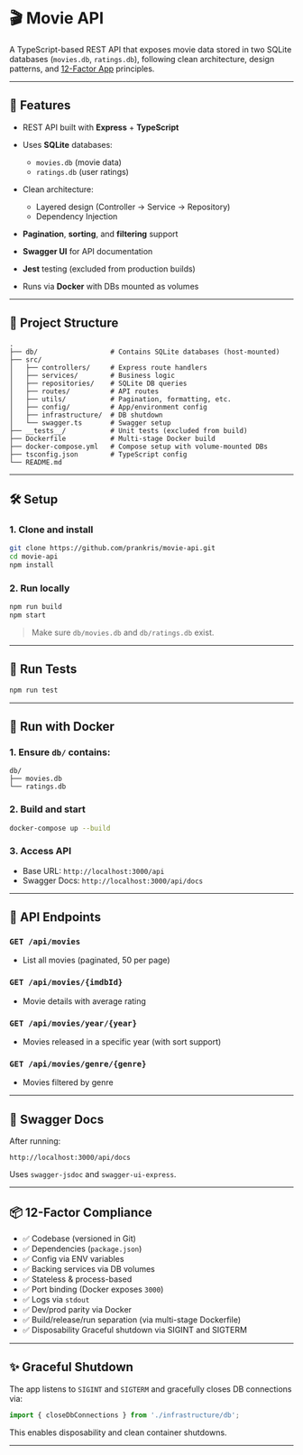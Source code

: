 # 🎬 Movie API

A TypeScript-based REST API that exposes movie data stored in two SQLite databases (`movies.db`, `ratings.db`), following clean architecture, design patterns, and [12-Factor App](https://12factor.net/) principles.

---

## 🚀 Features

* REST API built with **Express** + **TypeScript**
* Uses **SQLite** databases:

  * `movies.db` (movie data)
  * `ratings.db` (user ratings)
* Clean architecture:

  * Layered design (Controller → Service → Repository)
  * Dependency Injection
* **Pagination**, **sorting**, and **filtering** support
* **Swagger UI** for API documentation
* **Jest** testing (excluded from production builds)
* Runs via **Docker** with DBs mounted as volumes

---

## 📁 Project Structure

```
.
├── db/                  # Contains SQLite databases (host-mounted)
├── src/
│   ├── controllers/     # Express route handlers
│   ├── services/        # Business logic
│   ├── repositories/    # SQLite DB queries
│   ├── routes/          # API routes
│   ├── utils/           # Pagination, formatting, etc.
│   ├── config/          # App/environment config
│   ├── infrastructure/  # DB shutdown
│   └── swagger.ts       # Swagger setup
├── __tests__/           # Unit tests (excluded from build)
├── Dockerfile           # Multi-stage Docker build
├── docker-compose.yml   # Compose setup with volume-mounted DBs
├── tsconfig.json        # TypeScript config
└── README.md
```

---

## 🛠 Setup

### 1. Clone and install

```bash
git clone https://github.com/prankris/movie-api.git
cd movie-api
npm install
```

### 2. Run locally

```bash
npm run build
npm start
```

> Make sure `db/movies.db` and `db/ratings.db` exist.

---

## 🧪 Run Tests

```bash
npm run test
```

---

## 🐳 Run with Docker

### 1. Ensure `db/` contains:

```
db/
├── movies.db
└── ratings.db
```

### 2. Build and start

```bash
docker-compose up --build
```

### 3. Access API

* Base URL: `http://localhost:3000/api`
* Swagger Docs: `http://localhost:3000/api/docs`

---

## 🧭 API Endpoints

### `GET /api/movies`

* List all movies (paginated, 50 per page)

### `GET /api/movies/{imdbId}`

* Movie details with average rating

### `GET /api/movies/year/{year}`

* Movies released in a specific year (with sort support)

### `GET /api/movies/genre/{genre}`

* Movies filtered by genre

---

## 📖 Swagger Docs

After running:

```
http://localhost:3000/api/docs
```

Uses `swagger-jsdoc` and `swagger-ui-express`.

---

## 📦 12-Factor Compliance

* ✅ Codebase (versioned in Git)
* ✅ Dependencies (`package.json`)
* ✅ Config via ENV variables
* ✅ Backing services via DB volumes
* ✅ Stateless & process-based
* ✅ Port binding (Docker exposes `3000`)
* ✅ Logs via `stdout`
* ✅ Dev/prod parity via Docker
* ✅ Build/release/run separation (via multi-stage Dockerfile)
* ✅ Disposability Graceful shutdown via SIGINT and SIGTERM

---

## ✨ Graceful Shutdown

The app listens to `SIGINT` and `SIGTERM` and gracefully closes DB connections via:

```ts
import { closeDbConnections } from './infrastructure/db';
```

This enables disposability and clean container shutdowns.

---